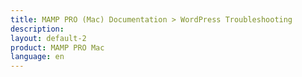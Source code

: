 ```yaml
---
title: MAMP PRO (Mac) Documentation > WordPress Troubleshooting
description: 
layout: default-2
product: MAMP PRO Mac
language: en
---
```


